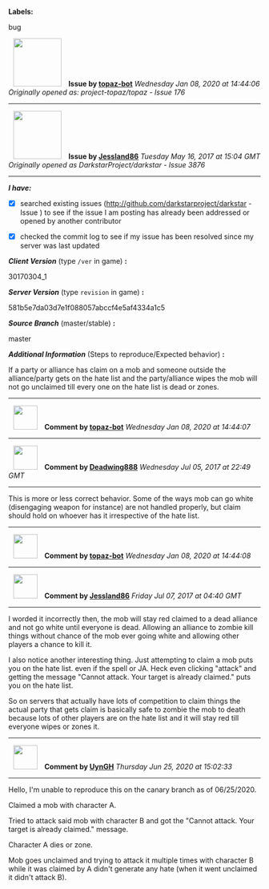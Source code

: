 **Labels:**

bug



<a href="https://github.com/topaz-bot"><img src="https://avatars3.githubusercontent.com/u/59651103?v=4" width="96" height="96" hspace="10"></img></a> **Issue by [topaz-bot](https://github.com/topaz-bot)**
_Wednesday Jan 08, 2020 at 14:44:06_
_Originally opened as: project-topaz/topaz - Issue 176_

----

<a href="https://github.com/Jessland86"><img src="https://avatars1.githubusercontent.com/u/28382433?v=4"  width="96" height="96" hspace="10"></img></a> **Issue by [Jessland86](https://github.com/Jessland86)**
_Tuesday May 16, 2017 at 15:04 GMT_
_Originally opened as DarkstarProject/darkstar - Issue 3876_

----

<!-- remove space and mark with 'x' between [] -->

**_I have:_**

- [x] searched existing issues (http://github.com/darkstarproject/darkstar - Issue ) to see if the issue I am posting has already been addressed or opened by another contributor
- [x] checked the commit log to see if my issue has been resolved since my server was last updated


<!-- Issues will be closed without being looked into if the following information is missing (unless its not applicable). -->

**_Client Version_** (type `/ver` in game) **:**
30170304_1

**_Server Version_** (type `revision` in game) **:**
581b5e7da03d7e1f088057abccf4e5af4334a1c5

**_Source Branch_** (master/stable) **:**
master

**_Additional Information_** (Steps to reproduce/Expected behavior) **:**
If a party or alliance has claim on a mob and someone outside the alliance/party gets on the hate list and the party/alliance wipes the mob will not go unclaimed till every one on the hate list is dead or zones.




----
<a href="https://github.com/topaz-bot"><img src="https://avatars3.githubusercontent.com/u/59651103?v=4" width="48" height="48" hspace="10"></img></a> **Comment by [topaz-bot](https://github.com/topaz-bot)**
_Wednesday Jan 08, 2020 at 14:44:07_

----

<a href="https://github.com/Deadwing888"><img src="https://avatars0.githubusercontent.com/u/12477635?v=4"  width="48" height="48" hspace="10"></img></a> **Comment by [Deadwing888](https://github.com/Deadwing888)**
_Wednesday Jul 05, 2017 at 22:49 GMT_

----

This is more or less correct behavior. Some of the ways mob can go white (disengaging weapon for instance) are not handled properly, but claim should hold on whoever has it irrespective of the hate list.



----
<a href="https://github.com/topaz-bot"><img src="https://avatars3.githubusercontent.com/u/59651103?v=4" width="48" height="48" hspace="10"></img></a> **Comment by [topaz-bot](https://github.com/topaz-bot)**
_Wednesday Jan 08, 2020 at 14:44:08_

----

<a href="https://github.com/Jessland86"><img src="https://avatars1.githubusercontent.com/u/28382433?v=4"  width="48" height="48" hspace="10"></img></a> **Comment by [Jessland86](https://github.com/Jessland86)**
_Friday Jul 07, 2017 at 04:40 GMT_

----

I worded it incorrectly then, the mob will stay red claimed to a dead alliance and not go white until everyone is dead. Allowing an alliance to zombie kill things without chance of the mob ever going white and allowing other players a chance to kill it.

I also notice another interesting thing. Just attempting to claim a mob puts you on the hate list. even if the spell or JA. Heck even clicking "attack" and getting the message "Cannot attack. Your target is already claimed." puts you on the hate list. 

So on servers that actually have lots of competition to claim things the actual party that gets claim is basically safe to zombie the mob to death because lots of other players are on the hate list and it will stay red till everyone wipes or zones it.



----
<a href="https://github.com/UynGH"><img src="https://avatars2.githubusercontent.com/u/40763842?v=4" width="48" height="48" hspace="10"></img></a> **Comment by [UynGH](https://github.com/UynGH)**
_Thursday Jun 25, 2020 at 15:02:33_

----

Hello, I'm unable to reproduce this on the canary branch as of 06/25/2020.

Claimed a mob with character A.
Tried to attack said mob with character B and got the "Cannot attack. Your target is already claimed." message.
Character A dies or zone.
Mob goes unclaimed and trying to attack it multiple times with character B while it was claimed by A didn't generate any hate (when it went unclaimed it didn't attack B).

